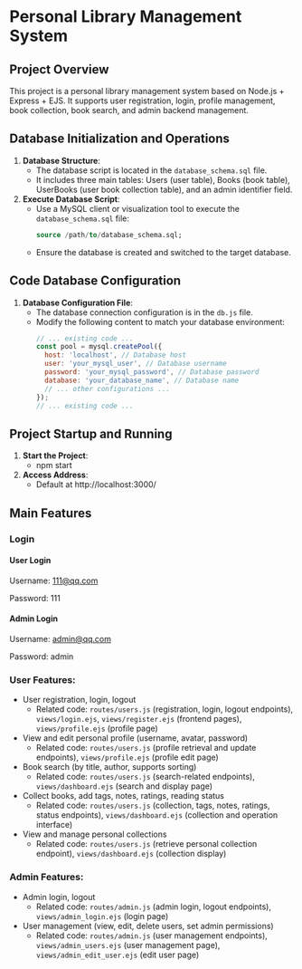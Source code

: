 # Personal Library Management System

## Project Overview
This project is a personal library management system based on Node.js + Express + EJS. It supports user registration, login, profile management, book collection, book search, and admin backend management.

## Database Initialization and Operations
1. **Database Structure**:
   - The database script is located in the `database_schema.sql` file.
   - It includes three main tables: Users (user table), Books (book table), UserBooks (user book collection table), and an admin identifier field.
2. **Execute Database Script**:
   - Use a MySQL client or visualization tool to execute the `database_schema.sql` file:
     ```sql
     source /path/to/database_schema.sql;
     ```
   - Ensure the database is created and switched to the target database.

## Code Database Configuration
1. **Database Configuration File**:
   - The database connection configuration is in the `db.js` file.
   - Modify the following content to match your database environment:
     ```js
     // ... existing code ...
     const pool = mysql.createPool({
       host: 'localhost', // Database host
       user: 'your_mysql_user', // Database username
       password: 'your_mysql_password', // Database password
       database: 'your_database_name', // Database name
       // ... other configurations ...
     });
     // ... existing code ...
     ```

## Project Startup and Running
1. **Start the Project**:
   - npm start
2. **Access Address**:
   - Default at http://localhost:3000/

## Main Features

### Login

#### User Login

Username: 111@qq.com

Password: 111

#### Admin Login

Username: admin@qq.com

Password: admin

### User Features:
- User registration, login, logout  
  - Related code: `routes/users.js` (registration, login, logout endpoints), `views/login.ejs`, `views/register.ejs` (frontend pages), `views/profile.ejs` (profile page)
- View and edit personal profile (username, avatar, password)  
  - Related code: `routes/users.js` (profile retrieval and update endpoints), `views/profile.ejs` (profile edit page)
- Book search (by title, author, supports sorting)  
  - Related code: `routes/users.js` (search-related endpoints), `views/dashboard.ejs` (search and display page)
- Collect books, add tags, notes, ratings, reading status  
  - Related code: `routes/users.js` (collection, tags, notes, ratings, status endpoints), `views/dashboard.ejs` (collection and operation interface)
- View and manage personal collections  
  - Related code: `routes/users.js` (retrieve personal collection endpoint), `views/dashboard.ejs` (collection display)

### Admin Features:
- Admin login, logout  
  - Related code: `routes/admin.js` (admin login, logout endpoints), `views/admin_login.ejs` (login page)
- User management (view, edit, delete users, set admin permissions)  
  - Related code: `routes/admin.js` (user management endpoints), `views/admin_users.ejs` (user management page), `views/admin_edit_user.ejs` (edit user page)